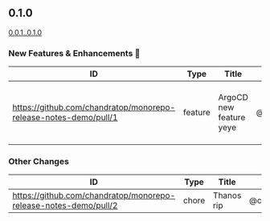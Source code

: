 <!-- Release notes generated using automated workflow -->

## 0.1.0
[0.0.1..0.1.0](https://github.com/chandratop/release-note-generation-demo/compare/0.0.1..0.1.0)
<!--- feat header start -->
### New Features & Enhancements 🎉
<!--- feat header end -->
<!--- feat body start -->
| ID | Type | Title | Author | JIRA |
| -------------- | -------------- | -------------- | -------------- | -------------- |
| https://github.com/chandratop/monorepo-release-notes-demo/pull/1 | feature | ArgoCD new feature yeye | @chandratop | [PLAT-2608](https://amagiengg.atlassian.net/browse/PLAT-2608), [PLAT-2608](https://amagiengg.atlassian.net/browse/PLAT-2608), [PLAT-2608](https://amagiengg.atlassian.net/browse/PLAT-2608) |
<!--- feat body end -->
<!--- break body end -->
<!--- sop body end -->

</details>
<!--- other header start -->

### Other Changes
<!--- other header end -->
<!--- other body start -->
| ID | Type | Title | Author | JIRA |
| -------------- | -------------- | -------------- | -------------- | -------------- |
| https://github.com/chandratop/monorepo-release-notes-demo/pull/2 | chore | Thanos rip | @chandratop | N/A |
<!--- other body end -->
